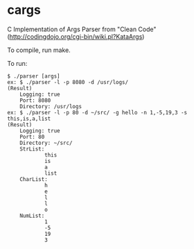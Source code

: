 cargs
=====

C Implementation of Args Parser from "Clean Code" (http://codingdojo.org/cgi-bin/wiki.pl?KataArgs)

To compile, run make.

To run:

    $ ./parser [args]
    ex: $ ./parser -l -p 8080 -d /usr/logs/
    (Result)
        Logging: true
        Port: 8080
        Directory: /usr/logs
    ex: $ ./parser -l -p 80 -d ~/src/ -g hello -n 1,-5,19,3 -s this,is,a,list
    (Result)
        Logging: true
        Port: 80
        Directory: ~/src/
        StrList:
                this
                is
                a
                list
        CharList:
                h
                e
                l
                l
                o
        NumList:
                1
                -5
                19
                3

